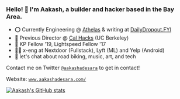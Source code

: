 ### Hello! 🌊 I'm Aakash, a builder and hacker based in the Bay Area.

- ⭕️ Currently Engineering @ [Athelas](http://athelas.com/) & writing at [DailyDropout.FYI](http://dailydropout.fyi/)
- 🐻 Previous Director @ [Cal Hacks](http://calhacks.io/) (UC Berkeley)
- 🚀 KP Fellow '19, Lightspeed Fellow '17
- 👨‍💻 x-eng at Nextdoor (Fullstack), Lyft (ML) and Yelp (Android)
- 💬 let's chat about road biking, music, art, and tech

Contact me on Twitter [`@aakashadesara`](https://www.twitter.com/aakashadesara) to get in contact! 

Website: [`www.aakashadesara.com/`](https://aakashadesara.com/)

[![Aakash's GitHub stats](https://github-readme-stats.vercel.app/api?username=aakashadesara)](https://github.com/anuraghazra/github-readme-stats)
